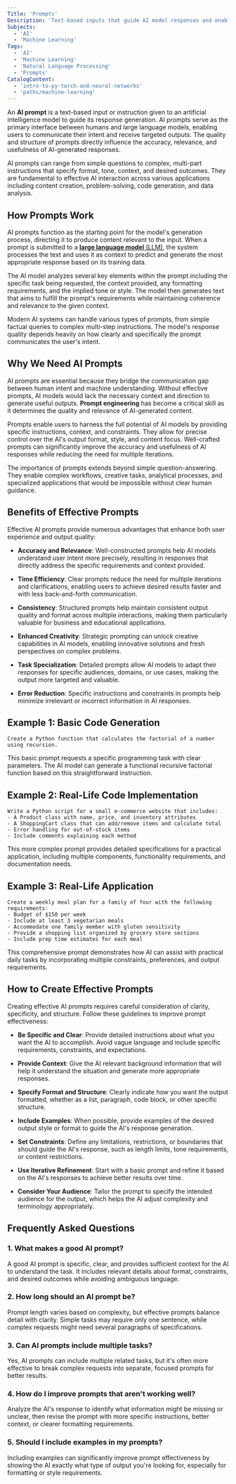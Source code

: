 ```yaml
---
Title: 'Prompts'
Description: 'Text-based inputs that guide AI model responses and enable effective human-AI communication.'
Subjects:
  - 'AI'
  - 'Machine Learning'
Tags:
  - 'AI'
  - 'Machine Learning'
  - 'Natural Language Processing'
  - 'Prompts'
CatalogContent:
  - 'intro-to-py-torch-and-neural-networks'
  - 'paths/machine-learning'
---
```


An **AI prompt** is a text-based input or instruction given to an artificial intelligence model to guide its response generation. AI prompts serve as the primary interface between humans and large language models, enabling users to communicate their intent and receive targeted outputs. The quality and structure of prompts directly influence the accuracy, relevance, and usefulness of AI-generated responses.

AI prompts can range from simple questions to complex, multi-part instructions that specify format, tone, context, and desired outcomes. They are fundamental to effective AI interaction across various applications including content creation, problem-solving, code generation, and data analysis.

## How Prompts Work

AI prompts function as the starting point for the model's generation process, directing it to produce content relevant to the input. When a prompt is submitted to a [**large language model** (LLM)](https://www.codecademy.com/resources/docs/general/llm), the system processes the text and uses it as context to predict and generate the most appropriate response based on its training data.

The AI model analyzes several key elements within the prompt including the specific task being requested, the context provided, any formatting requirements, and the implied tone or style. The model then generates text that aims to fulfill the prompt's requirements while maintaining coherence and relevance to the given context.

Modern AI systems can handle various types of prompts, from simple factual queries to complex multi-step instructions. The model's response quality depends heavily on how clearly and specifically the prompt communicates the user's intent.

## Why We Need AI Prompts

AI prompts are essential because they bridge the communication gap between human intent and machine understanding. Without effective prompts, AI models would lack the necessary context and direction to generate useful outputs. **Prompt engineering** has become a critical skill as it determines the quality and relevance of AI-generated content.

Prompts enable users to harness the full potential of AI models by providing specific instructions, context, and constraints. They allow for precise control over the AI's output format, style, and content focus. Well-crafted prompts can significantly improve the accuracy and usefulness of AI responses while reducing the need for multiple iterations.

The importance of prompts extends beyond simple question-answering. They enable complex workflows, creative tasks, analytical processes, and specialized applications that would be impossible without clear human guidance.

## Benefits of Effective Prompts

Effective AI prompts provide numerous advantages that enhance both user experience and output quality:

- **Accuracy and Relevance**: Well-constructed prompts help AI models understand user intent more precisely, resulting in responses that directly address the specific requirements and context provided.

- **Time Efficiency**: Clear prompts reduce the need for multiple iterations and clarifications, enabling users to achieve desired results faster and with less back-and-forth communication.

- **Consistency**: Structured prompts help maintain consistent output quality and format across multiple interactions, making them particularly valuable for business and educational applications.

- **Enhanced Creativity**: Strategic prompting can unlock creative capabilities in AI models, enabling innovative solutions and fresh perspectives on complex problems.

- **Task Specialization**: Detailed prompts allow AI models to adapt their responses for specific audiences, domains, or use cases, making the output more targeted and valuable.

- **Error Reduction**: Specific instructions and constraints in prompts help minimize irrelevant or incorrect information in AI responses.

## Example 1: Basic Code Generation

```plaintext
Create a Python function that calculates the factorial of a number using recursion.
```

This basic prompt requests a specific programming task with clear parameters. The AI model can generate a functional recursive factorial function based on this straightforward instruction.

## Example 2: Real-Life Code Implementation

```plaintext
Write a Python script for a small e-commerce website that includes:
- A Product class with name, price, and inventory attributes
- A ShoppingCart class that can add/remove items and calculate total
- Error handling for out-of-stock items
- Include comments explaining each method
```

This more complex prompt provides detailed specifications for a practical application, including multiple components, functionality requirements, and documentation needs.

## Example 3: Real-Life Application

```plaintext
Create a weekly meal plan for a family of four with the following requirements:
- Budget of $150 per week
- Include at least 3 vegetarian meals
- Accommodate one family member with gluten sensitivity
- Provide a shopping list organized by grocery store sections
- Include prep time estimates for each meal
```

This comprehensive prompt demonstrates how AI can assist with practical daily tasks by incorporating multiple constraints, preferences, and output requirements.

## How to Create Effective Prompts

Creating effective AI prompts requires careful consideration of clarity, specificity, and structure. Follow these guidelines to improve prompt effectiveness:

- **Be Specific and Clear**: Provide detailed instructions about what you want the AI to accomplish. Avoid vague language and include specific requirements, constraints, and expectations.

- **Provide Context**: Give the AI relevant background information that will help it understand the situation and generate more appropriate responses.

- **Specify Format and Structure**: Clearly indicate how you want the output formatted, whether as a list, paragraph, code block, or other specific structure.

- **Include Examples**: When possible, provide examples of the desired output style or format to guide the AI's response generation.

- **Set Constraints**: Define any limitations, restrictions, or boundaries that should guide the AI's response, such as length limits, tone requirements, or content restrictions.

- **Use Iterative Refinement**: Start with a basic prompt and refine it based on the AI's responses to achieve better results over time.

- **Consider Your Audience**: Tailor the prompt to specify the intended audience for the output, which helps the AI adjust complexity and terminology appropriately.

## Frequently Asked Questions

### 1. What makes a good AI prompt?

A good AI prompt is specific, clear, and provides sufficient context for the AI to understand the task. It includes relevant details about format, constraints, and desired outcomes while avoiding ambiguous language.

### 2. How long should an AI prompt be?

Prompt length varies based on complexity, but effective prompts balance detail with clarity. Simple tasks may require only one sentence, while complex requests might need several paragraphs of specifications.

### 3. Can AI prompts include multiple tasks?

Yes, AI prompts can include multiple related tasks, but it's often more effective to break complex requests into separate, focused prompts for better results.

### 4. How do I improve prompts that aren't working well?

Analyze the AI's response to identify what information might be missing or unclear, then revise the prompt with more specific instructions, better context, or clearer formatting requirements.

### 5. Should I include examples in my prompts?

Including examples can significantly improve prompt effectiveness by showing the AI exactly what type of output you're looking for, especially for formatting or style requirements.
